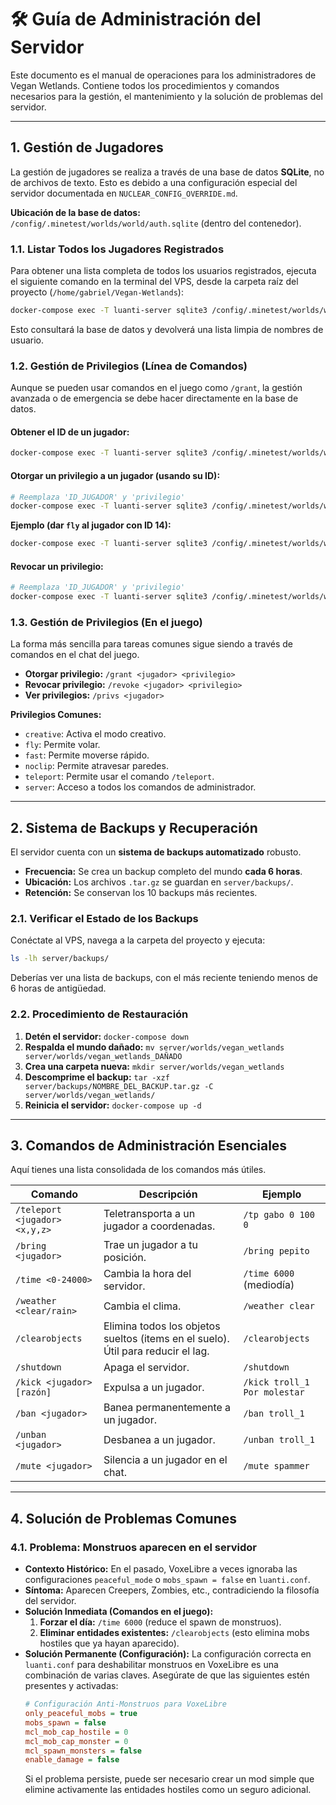# 🛠️ Guía de Administración del Servidor

Este documento es el manual de operaciones para los administradores de Vegan Wetlands. Contiene todos los procedimientos y comandos necesarios para la gestión, el mantenimiento y la solución de problemas del servidor.

---

## 1. Gestión de Jugadores

La gestión de jugadores se realiza a través de una base de datos **SQLite**, no de archivos de texto. Esto es debido a una configuración especial del servidor documentada en `NUCLEAR_CONFIG_OVERRIDE.md`.

**Ubicación de la base de datos:** `/config/.minetest/worlds/world/auth.sqlite` (dentro del contenedor).

### 1.1. Listar Todos los Jugadores Registrados

Para obtener una lista completa de todos los usuarios registrados, ejecuta el siguiente comando en la terminal del VPS, desde la carpeta raíz del proyecto (`/home/gabriel/Vegan-Wetlands`):

```bash
docker-compose exec -T luanti-server sqlite3 /config/.minetest/worlds/world/auth.sqlite 'SELECT name FROM auth;'
```
Esto consultará la base de datos y devolverá una lista limpia de nombres de usuario.

### 1.2. Gestión de Privilegios (Línea de Comandos)

Aunque se pueden usar comandos en el juego como `/grant`, la gestión avanzada o de emergencia se debe hacer directamente en la base de datos.

#### Obtener el ID de un jugador:
```bash
docker-compose exec -T luanti-server sqlite3 /config/.minetest/worlds/world/auth.sqlite "SELECT id, name FROM auth WHERE name LIKE '%nombre_del_jugador%';"
```

#### Otorgar un privilegio a un jugador (usando su ID):
```bash
# Reemplaza 'ID_JUGADOR' y 'privilegio'
docker-compose exec -T luanti-server sqlite3 /config/.minetest/worlds/world/auth.sqlite "INSERT OR IGNORE INTO user_privileges (id, privilege) VALUES (ID_JUGADOR, 'privilegio');"
```
**Ejemplo (dar `fly` al jugador con ID 14):**
```bash
docker-compose exec -T luanti-server sqlite3 /config/.minetest/worlds/world/auth.sqlite "INSERT OR IGNORE INTO user_privileges (id, privilege) VALUES (14, 'fly');"
```

#### Revocar un privilegio:
```bash
# Reemplaza 'ID_JUGADOR' y 'privilegio'
docker-compose exec -T luanti-server sqlite3 /config/.minetest/worlds/world/auth.sqlite "DELETE FROM user_privileges WHERE id = ID_JUGADOR AND privilege = 'privilegio';"
```

### 1.3. Gestión de Privilegios (En el juego)

La forma más sencilla para tareas comunes sigue siendo a través de comandos en el chat del juego.

*   **Otorgar privilegio:** `/grant <jugador> <privilegio>`
*   **Revocar privilegio:** `/revoke <jugador> <privilegio>`
*   **Ver privilegios:** `/privs <jugador>`

**Privilegios Comunes:**
*   `creative`: Activa el modo creativo.
*   `fly`: Permite volar.
*   `fast`: Permite moverse rápido.
*   `noclip`: Permite atravesar paredes.
*   `teleport`: Permite usar el comando `/teleport`.
*   `server`: Acceso a todos los comandos de administrador.

---

## 2. Sistema de Backups y Recuperación

El servidor cuenta con un **sistema de backups automatizado** robusto.

*   **Frecuencia:** Se crea un backup completo del mundo **cada 6 horas**.
*   **Ubicación:** Los archivos `.tar.gz` se guardan en `server/backups/`.
*   **Retención:** Se conservan los 10 backups más recientes.

### 2.1. Verificar el Estado de los Backups

Conéctate al VPS, navega a la carpeta del proyecto y ejecuta:
```bash
ls -lh server/backups/
```
Deberías ver una lista de backups, con el más reciente teniendo menos de 6 horas de antigüedad.

### 2.2. Procedimiento de Restauración

1.  **Detén el servidor:** `docker-compose down`
2.  **Respalda el mundo dañado:** `mv server/worlds/vegan_wetlands server/worlds/vegan_wetlands_DAÑADO`
3.  **Crea una carpeta nueva:** `mkdir server/worlds/vegan_wetlands`
4.  **Descomprime el backup:** `tar -xzf server/backups/NOMBRE_DEL_BACKUP.tar.gz -C server/worlds/vegan_wetlands/`
5.  **Reinicia el servidor:** `docker-compose up -d`

---

## 3. Comandos de Administración Esenciales

Aquí tienes una lista consolidada de los comandos más útiles.

| Comando | Descripción | Ejemplo |
|---|---|---|
| `/teleport <jugador> <x,y,z>` | Teletransporta a un jugador a coordenadas. | `/tp gabo 0 100 0` |
| `/bring <jugador>` | Trae un jugador a tu posición. | `/bring pepito` |
| `/time <0-24000>` | Cambia la hora del servidor. | `/time 6000` (mediodía) |
| `/weather <clear/rain>` | Cambia el clima. | `/weather clear` |
| `/clearobjects` | Elimina todos los objetos sueltos (items en el suelo). Útil para reducir el lag. | `/clearobjects` |
| `/shutdown` | Apaga el servidor. | `/shutdown` |
| `/kick <jugador> [razón]` | Expulsa a un jugador. | `/kick troll_1 Por molestar` |
| `/ban <jugador>` | Banea permanentemente a un jugador. | `/ban troll_1` |
| `/unban <jugador>` | Desbanea a un jugador. | `/unban troll_1` |
| `/mute <jugador>` | Silencia a un jugador en el chat. | `/mute spammer` |

---

## 4. Solución de Problemas Comunes

### 4.1. Problema: Monstruos aparecen en el servidor

*   **Contexto Histórico:** En el pasado, VoxeLibre a veces ignoraba las configuraciones `peaceful_mode` o `mobs_spawn = false` en `luanti.conf`.
*   **Síntoma:** Aparecen Creepers, Zombies, etc., contradiciendo la filosofía del servidor.
*   **Solución Inmediata (Comandos en el juego):**
    1.  **Forzar el día:** `/time 6000` (reduce el spawn de monstruos).
    2.  **Eliminar entidades existentes:** `/clearobjects` (esto elimina mobs hostiles que ya hayan aparecido).
*   **Solución Permanente (Configuración):**
    La configuración correcta en `luanti.conf` para deshabilitar monstruos en VoxeLibre es una combinación de varias claves. Asegúrate de que las siguientes estén presentes y activadas:
    ```ini
    # Configuración Anti-Monstruos para VoxeLibre
    only_peaceful_mobs = true
    mobs_spawn = false
    mcl_mob_cap_hostile = 0
    mcl_mob_cap_monster = 0
    mcl_spawn_monsters = false
    enable_damage = false
    ```
    Si el problema persiste, puede ser necesario crear un mod simple que elimine activamente las entidades hostiles como un seguro adicional.

